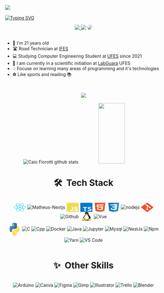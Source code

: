 <!-- <img width=100% src="https://capsule-render.vercel.app/api?type=waving&color=282A36&height=120&section=header"/> -->

<!-- ![visitor badge](https://visitor-badge.glitch.me/badge?page_id=fiorotticaio.fiorotticaio&left_color=red&right_color=green&left_text=Profile%20views) -->

![](https://api.visitorbadge.io/api/VisitorHit?user=fiorotticaio&countColor=%237B1E7A)

[![Typing SVG](https://readme-typing-svg.herokuapp.com/?color=ffffff&size=35&center=true&vCenter=true&width=1000&lines=Hi+dear,+My+name+is+Caio+Fiorotti;Be+Welcome!+:%29)](https://git.io/typing-svg)

<div align="center"> 
<a href="https://instagram.com/fiorotticaio" target="_blank"><img src="https://img.shields.io/badge/-Instagram-%23E4405F?style=for-the-badge&logo=instagram&logoColor=white"</a>
<a href = "mailto:caiofiorotti@gmail.com"> <img src="https://img.shields.io/badge/-Gmail-%23333?style=for-the-badge&logo=gmail&logoColor=white" target="_blank"></a>
<a href="https://www.linkedin.com/in/caio-fiorotti-691968210/" target="_blank"><img src="https://img.shields.io/badge/-LinkedIn-%230077B5?style=for-the-badge&logo=linkedin&logoColor=white" style="border-radius: 30px" target="_blank"></a> 
 </div>
 
<br>

<ul>
  <li>👦 I'm 21 years old</li>
  <li>🛣️ Road Technician at <a href="https://www.ifes.edu.br/" target="_blank">IFES</a></li>
  <li>💻 Studying Computer Engineering Student at <a href="https://www.ufes.br/" target="_blank">UFES</a> since 2021</li>
  <li>🔭 I am currently in a scientific initiation at <a href="https://engenhariamecanica.ufes.br/pt-br/labguar%C3%A1" target="_blank">LabGuará</a> UFES</li>
  <li>💡 Focuse on learning many areas of programming and it's technologies</li>
  <li>⚽ Like sports and reading 📚</li>
</ul>

<br>

<p align="center">
  <img src="https://github-profile-trophy.vercel.app/?username=fiorotticaio&theme=dracula&row=1&no-bg=true&column=7&margin-w=15&margin-h=15" />
</p>

<div align="center">  
  <img width="49%" height="195px" src="https://github-readme-stats.vercel.app/api?username=fiorotticaio&show_icons=true&count_private=true&hide_border=true&title_color=606582&icon_color=606582&text_color=c9d1d9&bg_color=22272E" alt="Caio Fiorotti github stats" /> 
  <img width="41%" height="195px" src="https://github-readme-stats.vercel.app/api/top-langs/?username=fiorotticaio&layout=compact&hide_border=true&title_color=606582&text_color=606582&bg_color=22272E" />
</div>

<h1 align="center">🛠 &nbsp;Tech Stack</h1>
<div align="center" valign="top"><br>
  <img align="center" alt="React" height="30" width="40" src="https://raw.githubusercontent.com/devicons/devicon/master/icons/react/react-original.svg">
  <img align="center" alt="Matheus-Nextjs" height="50" width="40" src="https://cdn.jsdelivr.net/gh/devicons/devicon/icons/nextjs/nextjs-original.svg" />
  <img align="center" alt="Js" height="30" width="40" src="https://raw.githubusercontent.com/devicons/devicon/master/icons/javascript/javascript-plain.svg">
  <img align="center" alt="Ts" height="30" width="40" src="https://raw.githubusercontent.com/devicons/devicon/master/icons/typescript/typescript-plain.svg">
  <img align="center" alt="HTML" height="30" width="40" src="https://raw.githubusercontent.com/devicons/devicon/master/icons/html5/html5-original.svg">
  <img align="center" alt="CSS" height="30" width="40" src="https://raw.githubusercontent.com/devicons/devicon/master/icons/css3/css3-original.svg">
  <img align="center" alt="nodejs" height="30" width="40" src="https://cdn.worldvectorlogo.com/logos/nodejs-icon.svg">
  <img align="center" alt="git" height="30" width="40" src="https://raw.githubusercontent.com/devicons/devicon/master/icons/git/git-original.svg">
  <img align="center" alt="Github" height="50" width="40" src="https://cdn.jsdelivr.net/gh/devicons/devicon/icons/github/github-original.svg" />
  <img align="center" alt="linux" height="30" width="40" src="https://raw.githubusercontent.com/devicons/devicon/master/icons/linux/linux-original.svg">
  <img align="center" alt="Vue" height="50" width="40" src="https://cdn.jsdelivr.net/gh/devicons/devicon/icons/vuejs/vuejs-original.svg"/>
  <br>
  <img align="center" alt="Python" height="50" width="40" src="https://raw.githubusercontent.com/devicons/devicon/master/icons/python/python-original.svg"/>
  <img align="center" alt="C" height="50" width="40" src="https://cdn.jsdelivr.net/gh/devicons/devicon/icons/c/c-original.svg"/>
  <img align="center" alt="Cpp" height="50" width="40" src="https://cdn.jsdelivr.net/gh/devicons/devicon/icons/cplusplus/cplusplus-original.svg" />
  <img align="center" alt="Docker" height="50" width="40" src="https://cdn.jsdelivr.net/gh/devicons/devicon/icons/docker/docker-original.svg" />
  <img align="center" alt="Java" height="50" width="40" src="https://cdn.jsdelivr.net/gh/devicons/devicon/icons/java/java-original.svg" />
  <img align="center" alt="Jupyter" height="50" width="40" src="https://cdn.jsdelivr.net/gh/devicons/devicon/icons/jupyter/jupyter-original.svg" />
  <img align="center" alt="Mysql" height="50" width="40" src="https://cdn.jsdelivr.net/gh/devicons/devicon/icons/mysql/mysql-original.svg" />
  <img align="center" alt="NestJs" height="50" width="40" src="https://cdn.jsdelivr.net/gh/devicons/devicon/icons/nestjs/nestjs-plain.svg" />
  <img align="center" alt="Npm" height="50" width="40" src="https://cdn.jsdelivr.net/gh/devicons/devicon/icons/npm/npm-original-wordmark.svg" />
  <img align="center" alt="Yarn" height="50" width="40"  src="https://cdn.jsdelivr.net/gh/devicons/devicon/icons/yarn/yarn-original.svg" />
  <img align="center" alt="VS Code" height="50" width="40" src="https://cdn.jsdelivr.net/gh/devicons/devicon/icons/visualstudio/visualstudio-plain.svg" />
</div><br>

<h1 align="center">✨ &nbsp;Other Skills</h1>
<div align="center" valign="top"><br>
  <img align="center" alt="Arduino" height="50" width="40" src="https://cdn.jsdelivr.net/gh/devicons/devicon/icons/arduino/arduino-original.svg" />
  <img align="center" alt="Canva" height="50" width="40" src="https://cdn.jsdelivr.net/gh/devicons/devicon/icons/canva/canva-original.svg" />
  <img align="center" alt="Figma" height="50" width="40" src="https://cdn.jsdelivr.net/gh/devicons/devicon/icons/figma/figma-original.svg" />
  <img align="center" alt="Gimp" height="50" width="40" src="https://cdn.jsdelivr.net/gh/devicons/devicon/icons/gimp/gimp-original.svg" />
  <img align="center" alt="Illustrator" height="50" width="40" src="https://cdn.jsdelivr.net/gh/devicons/devicon/icons/illustrator/illustrator-plain.svg" />
  <img align="center" alt="Trello" height="50" width="40" src="https://cdn.jsdelivr.net/gh/devicons/devicon/icons/trello/trello-plain.svg" />
  <img align="center" alt="Blender" height="50" width="40" src="https://cdn.jsdelivr.net/gh/devicons/devicon/icons/blender/blender-original.svg" />
</div><br> 

<!-- <img width=100% src="https://capsule-render.vercel.app/api?type=waving&color=282A36&height=120&section=footer"/> -->
